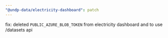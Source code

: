 ```yaml
---
"@undp-data/electricity-dashboard": patch
---
```


fix: deleted `PUBLIC_AZURE_BLOB_TOKEN` from electricity dashboard and to use /datasets api
